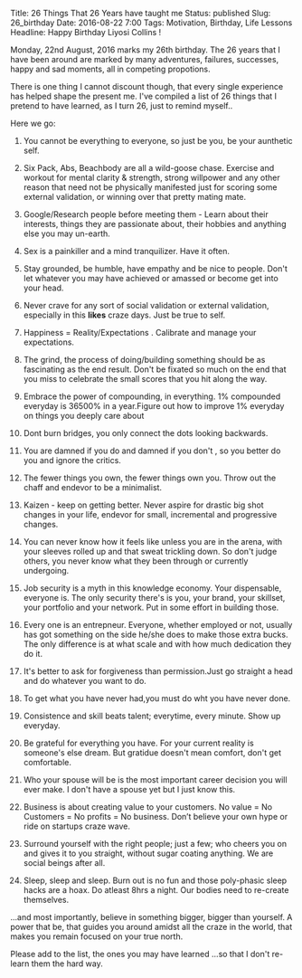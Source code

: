 Title: 26 Things That 26 Years have taught me
Status: published
Slug: 26_birthday
Date: 2016-08-22 7:00
Tags: Motivation, Birthday, Life Lessons
Headline: Happy Birthday Liyosi Collins !

<!-- PELICAN_BEGIN_SUMMARY -->
Monday, 22nd August, 2016 marks my 26th birthday. The 26 years that I have been around are marked by many adventures, failures,  successes, happy and sad moments,  all in competing propotions.

There is one thing I cannot discount though,  that every single experience has helped shape the present me. I've compiled a list of 26 things that I pretend to have learned, as I turn 26, just to remind myself..
<!-- PELICAN_END_SUMMARY -->

Here we go:

1. You cannot be everything to everyone, so just be you, be your aunthetic self.

2. Six Pack, Abs, Beachbody are all a wild-goose chase. Exercise and workout for mental clarity & strength, strong willpower and any other reason that need not be physically manifested just for scoring some external validation, or winning over that pretty mating mate.


3. Google/Research people before meeting them - Learn about their interests, things they are passionate about, their hobbies and anything else you may un-earth.

4. Sex is a painkiller and a mind tranquilizer. Have it often.

5. Stay grounded, be humble, have empathy and be nice to people. Don't let whatever you may have achieved or amassed or become get into your head.

6. Never crave for any sort of social validation or external validation, especially in this **likes** craze days. Just be true to self.

7. Happiness = Reality/Expectations . Calibrate and manage your expectations.

8. The grind, the process of doing/building something should be as fascinating as the end result. Don't be fixated so much on the end that you miss to celebrate the small scores that you hit along the way.

10. Embrace the power of compounding, in everything. 1% compounded everyday is 36500% in a year.Figure out how to improve 1% everyday on things
you deeply care about

11. Dont burn bridges, you only connect the dots looking backwards.


12. You are damned if you do and damned if you don't , so you better do you and ignore the critics.


13. The fewer things you own, the fewer things own you. Throw out the chaff and endevor to be a minimalist.

15. Kaizen - keep on getting better. Never aspire for drastic big shot changes in your life, endevor for small, incremental and progressive changes.

16. You can never know how it feels like unless you are in the arena, with your sleeves rolled up and
that sweat trickling down. So don't judge others, you never know what they been through or currently undergoing.


17. Job security is a myth in this knowledge economy. Your dispensable, everyone is. The only security there's is you, your brand, your skillset, your portfolio and your network. Put in some effort in building those.

18. Every one is an entrepneur. Everyone, whether employed or not, usually has got something on the side he/she does to make those extra bucks. The only difference is at what scale and with how much dedication they do it.

19. It's better to ask for forgiveness than permission.Just go straight a head and do whatever you want to do.

20. To get what you have never had,you must do wht you have never done.

21. Consistence and skill beats talent; everytime, every minute. Show up everyday.

22. Be grateful for everything you have.  For your current reality is someone's else dream. But gratidue doesn't mean comfort, don't get comfortable.

23. Who your spouse will be is the most important career decision you will ever make. I don't have a spouse yet but I just know this.

24. Business is about creating value to your customers. No value = No Customers = No profits = No business. Don’t believe your own hype or ride on startups craze wave.

25. Surround yourself with the right people; just a few; who cheers you on and gives it to you straight, without sugar coating anything. We are social beings after all.

26. Sleep, sleep and sleep. Burn out is no fun and those poly-phasic sleep hacks are a hoax. Do atleast 8hrs a night. Our bodies need to re-create themselves.

...and most importantly, believe in something bigger, bigger than yourself. A power that be, that guides you around
amidst all the craze in the world, that makes you remain focused on your true north.


Please add to the list, the ones you may have learned ...so that I don't re-learn them the hard way.

